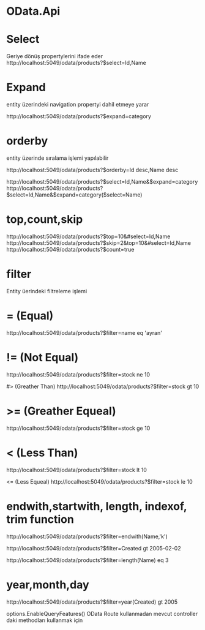 # OData.Api

# Select
Geriye dönüş propertylerini ifade eder
http://localhost:5049/odata/products?$select=Id,Name

# Expand
entity üzerindeki navigation propertyi dahil etmeye yarar

http://localhost:5049/odata/products?$expand=category

# orderby
entity üzerinde sıralama işlemi yapılabilir

http://localhost:5049/odata/products?$orderby=Id desc,Name desc


http://localhost:5049/odata/products?$select=Id,Name&$expand=category
http://localhost:5049/odata/products?$select=Id,Name&$expand=category($select=Name)

# top,count,skip
http://localhost:5049/odata/products?$top=10&#select=Id,Name
http://localhost:5049/odata/products?$skip=2&top=10&#select=Id,Name
http://localhost:5049/odata/products?$count=true

# filter
Entity üerindeki filtreleme işlemi

# = (Equal)
http://localhost:5049/odata/products?$filter=name eq 'ayran'

# != (Not Equal)
http://localhost:5049/odata/products?$filter=stock ne 10

#> (Greather Than)
http://localhost:5049/odata/products?$filter=stock gt 10

# >= (Greather Equeal)
http://localhost:5049/odata/products?$filter=stock ge 10

# < (Less Than)
http://localhost:5049/odata/products?$filter=stock lt 10

<= (Less Equeal)
http://localhost:5049/odata/products?$filter=stock le 10

# endwith,startwith, length, indexof, trim function
http://localhost:5049/odata/products?$filter=endwith(Name,'k')

http://localhost:5049/odata/products?$filter=Created gt 2005-02-02

http://localhost:5049/odata/products?$filter=length(Name) eq 3

# year,month,day
http://localhost:5049/odata/products?$filter=year(Created) gt 2005

options.EnableQueryFeatures()
OData Route kullanmadan mevcut controller daki methodları kullanmak için
